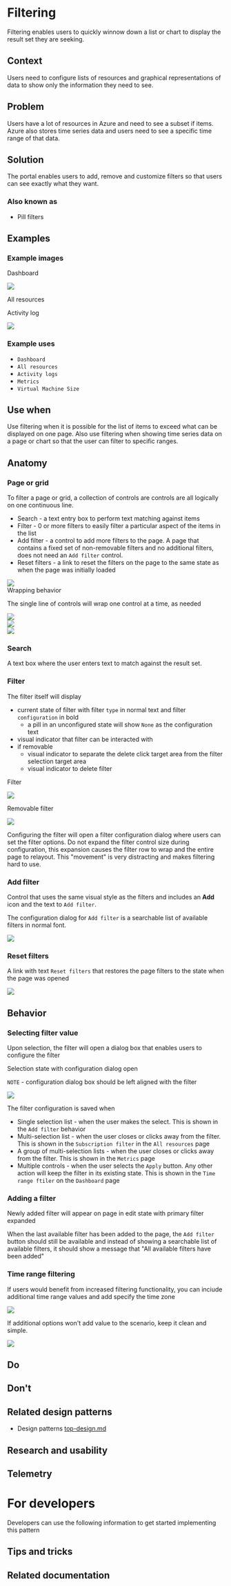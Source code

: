 # Filtering
Filtering enables users to quickly winnow down a list or chart to display the result set they are seeking.

## Context
Users need to configure lists of resources and graphical representations of data to show only the information they need to see.

## Problem
Users have a lot of resources in Azure and need to see a subset if items.  Azure also stores time series data and users need to see a specific time range of that data.

## Solution
The portal enables users to add, remove and customize filters so that users can see exactly what they want.

### Also known as
<!-- Bulleted list of other terms used to describe the solution, if any -->
* Pill filters

## Examples

### Example images
<!-- Include example image of the solution in the portal -->
Dashboard
<div style="max-width:800px">
<img alttext="Full time range" src="../media/design-patterns-page-filtering/dashboard.PNG"  />
</div>

All resources
<!-- TODO UX screenshot of new browse -->

Activity log
<div style="max-width:800px">
<img alttext="Time range" src="../media/design-patterns-page-filtering/activity-log.png"  />
</div>

### Example uses

* `Dashboard` 
* `All resources`
* `Activity logs`
* `Metrics`  
* `Virtual Machine Size`

## Use when
Use filtering when it is possible for the list of items to exceed what can be displayed on one page.  Also use filtering when showing time series data on a page or chart so that the user can filter to specific ranges.

## Anatomy

### Page or grid
To filter a page or grid, a collection of controls are controls are all logically on one continuous line.
* Search - a text entry box to perform text matching against items
* Filter - 0 or more filters to easily filter a particular aspect of the items in the list
* Add filter - a control to add more filters to the page. A page that contains a fixed set of non-removable filters and no additional filters, does not need an `Add filter` control.
* Reset filters - a link to reset the filters on the page to the same state as when the page was initially loaded

<div style="max-width:800px">
<img alttext="Time range" src="../media/design-patterns-page-filtering/anatomy-page.PNG"  />
</div>
Wrapping behavior

The single line of controls will wrap one control at a time, as needed
<div style="max-width:600px">
<img alttext="Time range" src="../media/design-patterns-page-filtering/anatomy-page-wrap-1.PNG"  />
</div>


<div style="max-width:500px">
<img alttext="Time range" src="../media/design-patterns-page-filtering/anatomy-page-wrap-2.PNG"  />
</div>


<div style="max-width:400px">
<img alttext="Time range" src="../media/design-patterns-page-filtering/anatomy-page-wrap-3.PNG"  />
</div>

### Search 
A text box where the user enters text to match against the result set.

### Filter 
The filter itself will display
* current state of filter with filter `type` in normal text and filter `configuration` in bold
    * a pill in an unconfigured state will show `None` as the configuration text
* visual indicator that filter can be interacted with
* if removable
    * visual indicator to separate the delete click target area from the filter selection target area
    * visual indicator to delete filter

Filter 
<div style="max-width:200px">
<img alttext="Time range" src="../media/design-patterns-page-filtering/anatomy-filter.PNG"  />
</div>

Removable filter
<div style="max-width:200px">
<img alttext="Time range" src="../media/design-patterns-page-filtering/anatomy-filter-removable.PNG"  />
</div>

Configuring the filter will open a filter configuration dialog where users can set the filter options.  Do not expand the filter control size during configuration, this expansion causes the filter row to wrap and the entire page to relayout.  This "movement" is very distracting and makes filtering hard to use.
<!-- TODO UX get image of filter configuration-->

### Add filter 
Control that uses the same visual style as the filters and includes an **Add** icon and the text to `Add filter`.  

The configuration dialog for `Add filter` is a searchable list of available filters in normal font.
<!-- TODO UX screenshot with correct text style text label should be singular -->
<div style="max-width:200px">
<img alttext="Time range" src="../media/design-patterns-page-filtering/add-filter.PNG"  />
</div>

### Reset filters
A link with text `Reset filters` that restores the page filters to the state when the page was opened
<div style="max-width:200px">
<img alttext="Time range" src="../media/design-patterns-page-filtering/reset-filters.PNG"  />
</div>


## Behavior
<!-- TODO UX - resolve bldae pinning behavior - blade pinned with filter set?  resolve with activity logs -->
### Selecting filter value
Upon selection, the filter will open a dialog box that enables users to configure the filter

Selection state with configuration dialog open

`NOTE` - configuration dialog box should be left aligned with the filter
<!-- TODO UX screenshot with correct alignment -->
<div style="max-width:400px">
<img alttext="Time range" src="../media/design-patterns-page-filtering/filter-multi-select.PNG"  />
</div>

The filter configuration is saved when
* Single selection list - when the user makes the select.  This is shown in the `Add filter` behavior
* Multi-selection list - when the user closes or clicks away from the filter.  This is shown in the `Subscription filter` in the `All resources` page
* A group of multi-selection lists - when the user closes or clicks away from the filter.  This is shown in the `Metrics` page
* Multiple controls - when the user selects the `Apply` button.  Any other action will keep the filter in its existing state.  This is shown in the `Time range ftiler` on the `Dashboard` page

### Adding a filter
Newly added filter will appear on page in edit state with primary filter expanded

When the last available filter has been added to the page, the `Add filter` button should still be available and instead of showing a searchable list of available filters, it should show a message that "All available filters have been added"

### Time range filtering

If users would benefit from increased filtering functionality, you can inciude additional time range values and add specify the time zone
<div style="max-width:800px">
<img alttext="Full time range" src="../media/design-patterns-page-filtering/filter-time-range-1.PNG"  />
</div>

If additional options won't add value to the scenario, keep it clean and simple. 
<div style="max-width:800px">
<img alttext="Time range" src="../media/design-patterns-page-filtering/filter-time-range-2.PNG"  />
</div>

## Do
<!-- Bulleted list of reminders for best practices-->

## Don't 
<!-- Bulleted list of things to avoid -->

## Related design patterns
<!-- Links to related design patterns.  Always include the link to the readme -->
* Design patterns [top-design.md](top-design.md)

## Research and usability
<!-- Links to the research for the solution -->

## Telemetry
<!-- Links to portal telemetry showing the solution usage -->

# For developers
Developers can use the following information to get started implementing this pattern

## Tips and tricks
<!-- Bulleted list of tips and tricks for developers -->

## Related documentation
<!-- Links to related developer docs -->
